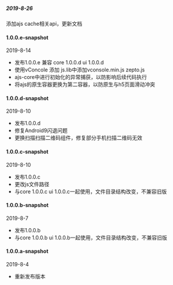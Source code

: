##### 2019-8-26
添加ajs cache相关api，更新文档

#### 1.0.0.e-snapshot
2019-8-14
- 发布1.0.0.e 兼容 core 1.0.0.d  ui 1.0.0.d
- 使用vConcole  添加 js.lib中添加vconsole.min.js  zepto.js
- ajs-core中进行初始化的异常捕获，以防影响后续代码执行
- 将ajs的原生容器更换为第二容器，以防原生与h5页面滑动冲突


#### 1.0.0.d-snapshot
2019-8-10
- 发布1.0.0.d
- 修复Android9闪退问题
- 更换扫描扫描二维码组件，修复部分手机扫描二维码无效


#### 1.0.0.c-snapshot
2019-8-10
- 发布1.0.0.c 
- 更改js文件路径
- 与core 1.0.0.c  ui 1.0.0.c一起使用，文件目录结构改变，不兼容旧版


#### 1.0.0.b-snapshot
2019-8-7
- 发布1.0.0.b
- 与core 1.0.0.b  ui 1.0.0.b一起使用，文件目录结构改变，不兼容旧版


#### 1.0.0.a-snapshot
2019-8-4
- 重新发布版本